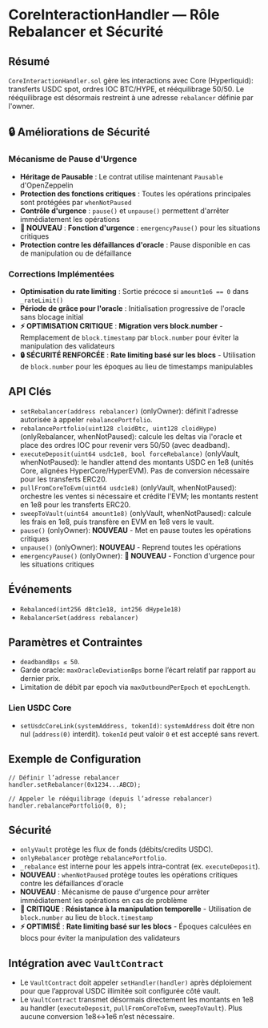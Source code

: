 # CoreInteractionHandler — Rôle Rebalancer et Sécurité

## Résumé
`CoreInteractionHandler.sol` gère les interactions avec Core (Hyperliquid): transferts USDC spot, ordres IOC BTC/HYPE, et rééquilibrage 50/50. Le rééquilibrage est désormais restreint à une adresse `rebalancer` définie par l'owner.

## 🔒 Améliorations de Sécurité

### Mécanisme de Pause d'Urgence
- **Héritage de Pausable** : Le contrat utilise maintenant `Pausable` d'OpenZeppelin
- **Protection des fonctions critiques** : Toutes les opérations principales sont protégées par `whenNotPaused`
- **Contrôle d'urgence** : `pause()` et `unpause()` permettent d'arrêter immédiatement les opérations
- **🚨 NOUVEAU** : **Fonction d'urgence** : `emergencyPause()` pour les situations critiques
- **Protection contre les défaillances d'oracle** : Pause disponible en cas de manipulation ou de défaillance

### Corrections Implémentées
- **Optimisation du rate limiting** : Sortie précoce si `amount1e6 == 0` dans `_rateLimit()`
- **Période de grâce pour l'oracle** : Initialisation progressive de l'oracle sans blocage initial
- **⚡ OPTIMISATION CRITIQUE** : **Migration vers block.number** - Remplacement de `block.timestamp` par `block.number` pour éviter la manipulation des validateurs
- **🔒 SÉCURITÉ RENFORCÉE** : **Rate limiting basé sur les blocs** - Utilisation de `block.number` pour les époques au lieu de timestamps manipulables

## API Clés
- `setRebalancer(address rebalancer)` (onlyOwner): définit l'adresse autorisée à appeler `rebalancePortfolio`.
- `rebalancePortfolio(uint128 cloidBtc, uint128 cloidHype)` (onlyRebalancer, whenNotPaused): calcule les deltas via l'oracle et place des ordres IOC pour revenir vers 50/50 (avec deadband).
- `executeDeposit(uint64 usdc1e8, bool forceRebalance)` (onlyVault, whenNotPaused): le handler attend des montants USDC en 1e8 (unités Core, alignées HyperCore/HyperEVM). Pas de conversion nécessaire pour les transferts ERC20.
- `pullFromCoreToEvm(uint64 usdc1e8)` (onlyVault, whenNotPaused): orchestre les ventes si nécessaire et crédite l'EVM; les montants restent en 1e8 pour les transferts ERC20.
- `sweepToVault(uint64 amount1e8)` (onlyVault, whenNotPaused): calcule les frais en 1e8, puis transfère en EVM en 1e8 vers le vault.
- `pause()` (onlyOwner): **NOUVEAU** - Met en pause toutes les opérations critiques
- `unpause()` (onlyOwner): **NOUVEAU** - Reprend toutes les opérations
- `emergencyPause()` (onlyOwner): **🚨 NOUVEAU** - Fonction d'urgence pour les situations critiques

## Événements
- `Rebalanced(int256 dBtc1e18, int256 dHype1e18)`
- `RebalancerSet(address rebalancer)`

## Paramètres et Contraintes
- `deadbandBps ≤ 50`.
- Garde oracle: `maxOracleDeviationBps` borne l’écart relatif par rapport au dernier prix.
- Limitation de débit par epoch via `maxOutboundPerEpoch` et `epochLength`.

### Lien USDC Core
- `setUsdcCoreLink(systemAddress, tokenId)`: `systemAddress` doit être non nul (`address(0)` interdit). `tokenId` peut valoir `0` et est accepté sans revert.

## Exemple de Configuration
```solidity
// Définir l’adresse rebalancer
handler.setRebalancer(0x1234...ABCD);

// Appeler le rééquilibrage (depuis l’adresse rebalancer)
handler.rebalancePortfolio(0, 0);
```

## Sécurité
- `onlyVault` protège les flux de fonds (débits/credits USDC).
- `onlyRebalancer` protège `rebalancePortfolio`.
- `_rebalance` est interne pour les appels intra-contrat (ex. `executeDeposit`).
- **NOUVEAU** : `whenNotPaused` protège toutes les opérations critiques contre les défaillances d'oracle
- **NOUVEAU** : Mécanisme de pause d'urgence pour arrêter immédiatement les opérations en cas de problème
- **🚨 CRITIQUE** : **Résistance à la manipulation temporelle** - Utilisation de `block.number` au lieu de `block.timestamp`
- **⚡ OPTIMISÉ** : **Rate limiting basé sur les blocs** - Époques calculées en blocs pour éviter la manipulation des validateurs

## Intégration avec `VaultContract`

- Le `VaultContract` doit appeler `setHandler(handler)` après déploiement pour que l’approval USDC illimitée soit configurée côté vault.
- Le `VaultContract` transmet désormais directement les montants en 1e8 au handler (`executeDeposit`, `pullFromCoreToEvm`, `sweepToVault`). Plus aucune conversion 1e8↔1e6 n’est nécessaire.
